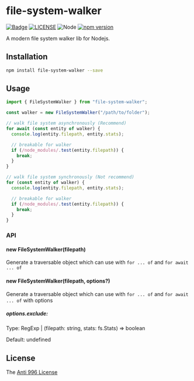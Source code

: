# file-system-walker

[![Badge](https://img.shields.io/badge/link-996.icu-%23FF4D5B.svg?style=flat-square)](https://996.icu/#/en_US)
[![LICENSE](https://img.shields.io/badge/license-Anti%20996-blue.svg?style=flat-square)](https://github.com/996icu/996.ICU/blob/master/LICENSE)
![Node](https://img.shields.io/badge/node-%3E=18.7-blue.svg?style=flat-square)
[![npm version](https://badge.fury.io/js/file-system-walker.svg)](https://badge.fury.io/js/file-system-walker)

A modern file system walker lib for Nodejs.

## Installation

```bash
npm install file-system-walker --save
```

## Usage

```javascript
import { FileSystemWalker } from "file-system-walker";

const walker = new FileSystemWalker("/path/to/folder");

// walk file system asynchronously (Recommend)
for await (const entity of walker) {
  console.log(entity.filepath, entity.stats);

  // breakable for walker
  if (/node_modules/.test(entity.filepath)) {
    break;
  }
}

// walk file system synchronously (Not recommend)
for (const entity of walker) {
  console.log(entity.filepath, entity.stats);

  // breakable for walker
  if (/node_modules/.test(entity.filepath)) {
    break;
  }
}
```

### API

#### new FileSystemWalker(filepath)

Generate a traversable object which can use with `for ... of` and `for await ... of`

#### new FileSystemWalker(filepath, options?)

Generate a traversable object which can use with `for ... of` and `for await ... of` with options

##### options.exclude:

Type: RegExp | (filepath: string, stats: fs.Stats) => boolean

Default: undefined

## License

The [Anti 996 License](LICENSE)
